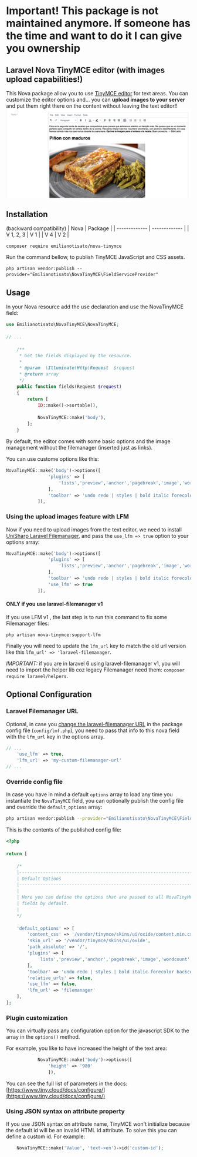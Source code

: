 # Important! This package is not maintained anymore. If someone has the time and want to do it I can give you ownership

## Laravel Nova TinyMCE editor (with images upload capabilities!)

This Nova package allow you to use [TinyMCE editor](https://tiny.cloud) for text areas. You can customize the editor options and... you can **upload images to your server** and put them right there on the content without leaving the text editor!!
![Editor](docs/img.png)

## Installation

(backward compatibility)
| Nova  | Package |
| ------------- | ------------- |
| V 1, 2, 3  | V 1  |
| V 4  | V 2 |

```shell
composer require emilianotisato/nova-tinymce
```
Run the command bellow, to publish TinyMCE JavaScript and CSS assets.
```shell
php artisan vendor:publish --provider="Emilianotisato\NovaTinyMCE\FieldServiceProvider"
```

## Usage

In your Nova resource add the use declaration and use the NovaTinyMCE field:

```php
use Emilianotisato\NovaTinyMCE\NovaTinyMCE;

// ...

    /**
     * Get the fields displayed by the resource.
     *
     * @param  \Illuminate\Http\Request  $request
     * @return array
     */
    public function fields(Request $request)
    {
        return [
            ID::make()->sortable(),

            NovaTinyMCE::make('body'),
        ];
    }
```

By default, the editor comes with some basic options and the image management without the filemanager (inserted just as links).

You can use custome options like this:

```php
NovaTinyMCE::make('body')->options([
                'plugins' => [
                    'lists','preview','anchor','pagebreak','image','wordcount','fullscreen','directionality'
                ],
                'toolbar' => 'undo redo | styles | bold italic forecolor backcolor | alignleft aligncenter alignright alignjustify | image | bullist numlist outdent indent | link'
            ]),
```

### Using the upload images feature with LFM

Now if you need to upload images from the text editor, we need to install [UniSharp Laravel Filemanager](https://unisharp.github.io/laravel-filemanager/installation), and pass the `use_lfm => true`  option to your options array:

```php
NovaTinyMCE::make('body')->options([
                'plugins' => [
                    'lists','preview','anchor','pagebreak','image','wordcount','fullscreen','directionality'
                ],
                'toolbar' => 'undo redo | styles | bold italic forecolor backcolor | alignleft aligncenter alignright alignjustify | image | bullist numlist outdent indent | link',
                'use_lfm' => true
            ]),
```
#### ONLY if you use laravel-filemanager v1

If you use LFM v1 , the last step is to run this command to fix some Filemanager files: 
```shell
php artisan nova-tinymce:support-lfm
```

Finally you will need to update the `lfm_url` key to match the old url version like this `lfm_url' => 'laravel-filemanager`.

*IMPORTANT:* if you are in laravel 6 using laravel-filemanager v1, you will need to import the helper lib coz legacy Filemanager need them: `composer require laravel/helpers`.

## Optional Configuration

### Laravel Filemanager URL

Optional, in case you [change the laravel-filemanager URL](https://unisharp.github.io/laravel-filemanager/config) in the package config file (`config/lmf.php`), you need to pass that info to this nova field with the `lfm_url` key in the options array.

```php
// ...
    'use_lfm' => true,
    'lfm_url' => 'my-custom-filemanager-url'
// ...
```

### Override config file

In case you have in mind a default `options` array to load any time you instantiate the `NovaTinyMCE` field, you can optionally publish the config file and override the `default_options` array:

```bash
php artisan vendor:publish --provider="Emilianotisato\NovaTinyMCE\FieldServiceProvider" --tag="config"
```

This is the contents of the published config file:

```php
<?php

return [

    /*
    |--------------------------------------------------------------------------
    | Default Options
    |--------------------------------------------------------------------------
    |
    | Here you can define the options that are passed to all NovaTinyMCE
    | fields by default.
    |
    */

    'default_options' => [
        'content_css' => '/vendor/tinymce/skins/ui/oxide/content.min.css',
        'skin_url' => '/vendor/tinymce/skins/ui/oxide',
        'path_absolute' => '/',
        'plugins' => [
            'lists','preview','anchor','pagebreak','image','wordcount','fullscreen','directionality'
        ],
        'toolbar' => 'undo redo | styles | bold italic forecolor backcolor | alignleft aligncenter alignright alignjustify | image | bullist numlist outdent indent | link',
        'relative_urls' => false,
        'use_lfm' => false,
        'lfm_url' => 'filemanager'
    ],
];
```

### Plugin customization

You can virtually pass any configuration option for the javascript SDK to the array in the `options()` method.

For example, you like to have increased the height of the text area:

```php
            NovaTinyMCE::make('body')->options([
                'height' => '980'
                ]),
```

You can see the full list of parameters in the docs:
[https://www.tiny.cloud/docs/configure/](https://www.tiny.cloud/docs/configure/)

### Using JSON syntax on attribute property

If you use JSON syntax on attribute name, TinyMCE won't initialize because the default id will be an invalid HTML id attribute. 
To solve this you can define a custom id. For example:

```php
    NovaTinyMCE::make('Value', 'text->en')->id('custom-id');
```
 
